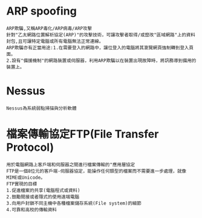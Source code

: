 # ARP spoofing
```
ARP欺騙,又稱ARP毒化/ARP病毒/ARP攻擊  
針對"乙太網路位置解析協定(ARP)"的攻擊技術，可讓攻擊者取得/或竄改"區域網路"上的資料封包,且可讓特定電腦或所有電腦無法正常連線。  
ARP欺騙亦有正當用途:1.在需要登入的網路中，讓位登入的電腦將其瀏覽網頁強制轉到登入頁面。  
2.設有"備援機制"的網路裝置或伺服器，利用ARP欺騙以在裝置出現故障時，將訊務導到備用的裝置上。  
```
# Nessus
```
Nessus為系統弱點掃描與分析軟體  
```
# 檔案傳輸協定FTP(File Transfer Protocol)
```
用於電腦網路上客戶端和伺服器之間進行檔案傳輸的"應用層協定
FTP是一個8位元的客戶端-伺服器協定，能操作任何類型的檔案而不需要進一步處理，就像MIME或Unicode。  
FTP實現的目標  
1.促進檔案的共享(電腦程式或資料)  
2.鼓勵間接或者隱式的使用遠端電腦  
3.向用戶封鎖不同主機中各種檔案儲存系統(File system)的細節  
4.可靠和高校的傳輸資料  
```
